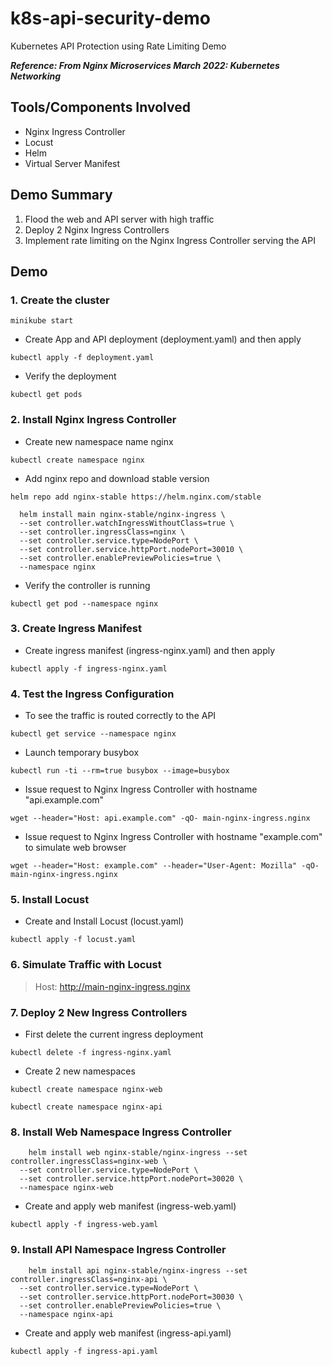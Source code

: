 # k8s-api-security-demo

Kubernetes API Protection using Rate Limiting Demo

***Reference: From Nginx Microservices March 2022: Kubernetes Networking***

## Tools/Components Involved

- Nginx Ingress Controller
- Locust
- Helm
- Virtual Server Manifest

## Demo Summary

1. Flood the web and API server with high traffic
2. Deploy 2 Nginx Ingress Controllers
3. Implement rate limiting on the Nginx Ingress Controller serving the API

## Demo

### 1. Create the cluster

``` minikube start ```

- Create App and API deployment (deployment.yaml) and then apply

``` kubectl apply -f deployment.yaml ```

- Verify the deployment

``` kubectl get pods ```

### 2. Install Nginx Ingress Controller

- Create new namespace name nginx

``` kubectl create namespace nginx ```

- Add nginx repo and download stable version

``` helm repo add nginx-stable https://helm.nginx.com/stable ```

```
  helm install main nginx-stable/nginx-ingress \
  --set controller.watchIngressWithoutClass=true \
  --set controller.ingressClass=nginx \
  --set controller.service.type=NodePort \
  --set controller.service.httpPort.nodePort=30010 \
  --set controller.enablePreviewPolicies=true \
  --namespace nginx
```

- Verify the controller is running

``` kubectl get pod --namespace nginx ```

### 3. Create Ingress Manifest

- Create ingress manifest (ingress-nginx.yaml) and then apply

``` kubectl apply -f ingress-nginx.yaml ```

### 4. Test the Ingress Configuration

- To see the traffic is routed correctly to the API

``` kubectl get service --namespace nginx ```

- Launch temporary busybox

``` kubectl run -ti --rm=true busybox --image=busybox ```

- Issue request to Nginx Ingress Controller with hostname "api.example.com"

``` wget --header="Host: api.example.com" -qO- main-nginx-ingress.nginx ```

- Issue request to Nginx Ingress Controller with hostname "example.com" to simulate web browser

``` wget --header="Host: example.com" --header="User-Agent: Mozilla" -qO- main-nginx-ingress.nginx ```

### 5. Install Locust

- Create and Install Locust (locust.yaml)

``` kubectl apply -f locust.yaml ```

### 6. Simulate Traffic with Locust

> Host: http://main-nginx-ingress.nginx

### 7. Deploy 2 New Ingress Controllers

- First delete the current ingress deployment

``` kubectl delete -f ingress-nginx.yaml ```

- Create 2 new namespaces

``` kubectl create namespace nginx-web ```

``` kubectl create namespace nginx-api ```

### 8. Install Web Namespace Ingress Controller

```
    helm install web nginx-stable/nginx-ingress --set controller.ingressClass=nginx-web \
  --set controller.service.type=NodePort \
  --set controller.service.httpPort.nodePort=30020 \
  --namespace nginx-web
```

- Create and apply web manifest (ingress-web.yaml)

``` kubectl apply -f ingress-web.yaml ```

### 9. Install API Namespace Ingress Controller

```
    helm install api nginx-stable/nginx-ingress --set controller.ingressClass=nginx-api \
  --set controller.service.type=NodePort \
  --set controller.service.httpPort.nodePort=30030 \
  --set controller.enablePreviewPolicies=true \
  --namespace nginx-api
```

- Create and apply web manifest (ingress-api.yaml)

``` kubectl apply -f ingress-api.yaml ```
